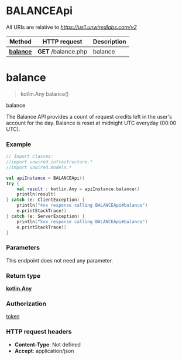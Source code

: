 # BALANCEApi

All URIs are relative to *https://us1.unwiredlabs.com/v2*

Method | HTTP request | Description
------------- | ------------- | -------------
[**balance**](BALANCEApi.md#balance) | **GET** /balance.php | balance


<a name="balance"></a>
# **balance**
> kotlin.Any balance()

balance

The Balance API provides a count of request credits left in the user&#39;s account for the day. Balance is reset at midnight UTC everyday (00:00 UTC).

### Example
```kotlin
// Import classes:
//import unwired.infrastructure.*
//import unwired.models.*

val apiInstance = BALANCEApi()
try {
    val result : kotlin.Any = apiInstance.balance()
    println(result)
} catch (e: ClientException) {
    println("4xx response calling BALANCEApi#balance")
    e.printStackTrace()
} catch (e: ServerException) {
    println("5xx response calling BALANCEApi#balance")
    e.printStackTrace()
}
```

### Parameters
This endpoint does not need any parameter.

### Return type

[**kotlin.Any**](kotlin.Any.md)

### Authorization

[token](../README.md#token)

### HTTP request headers

 - **Content-Type**: Not defined
 - **Accept**: application/json

